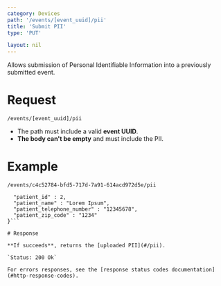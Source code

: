 ```yaml
---
category: Devices
path: '/events/[event_uuid]/pii'
title: 'Submit PII'
type: 'PUT'

layout: nil
---
```


Allows submission of Personal Identifiable Information into a previously submitted event.

# Request

`/events/[event_uuid]/pii`

* The path must include a valid **event UUID**.
* **The body can't be empty** and must include the PII.

# Example

```/events/c4c52784-bfd5-717d-7a91-614acd972d5e/pii```

```{
  "patient_id" : 2,
  "patient_name" : "Lorem Ipsum",
  "patient_telephone_number" : "12345678",
  "patient_zip_code" : "1234"
}```

# Response

**If succeeds**, returns the [uploaded PII](#/pii).

`Status: 200 Ok`

For errors responses, see the [response status codes documentation](#http-response-codes).
